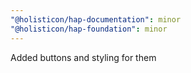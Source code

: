 ```yaml
---
"@holisticon/hap-documentation": minor
"@holisticon/hap-foundation": minor
---
```


Added buttons and styling for them
